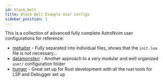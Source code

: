 ```yaml
---
id: black_belt
title: Black Belt Example User Configs
sidebar_position: 1
---
```


This is a collection of advanced fully complete AstroNvim user configurations for reference:

- [mehalter](https://git.mehalter.com/mehalter/AstroNvim_user) - Fully separated into individual files, shows that the `init.lua` file is not necessary...
- [datamonsterr](https://github.com/datamonsterr/astrovim_config) - Another approach to a very modular and well organized `user/` configuration folder
- [hunger](https://github.com/hunger/AstroVim/tree/my_config/lua/user) - Great set up for Rust development with all the rust tools for LSP and Debugger set up
